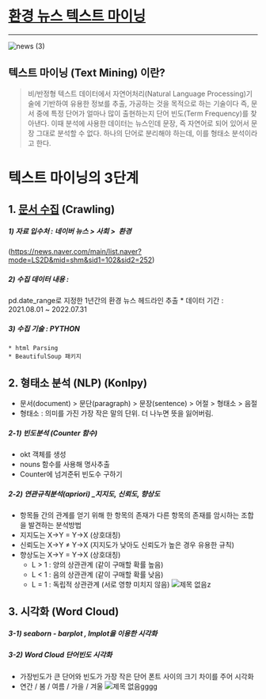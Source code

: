 # [환경 뉴스 텍스트 마이닝](https://github.com/jieunlee-hi/Portfolio/blob/main/environment_news/%ED%94%84%EB%A1%9C%EC%A0%9D%ED%8A%B8%EC%84%A4%EB%AA%85.pdf)
----------
![news (3)](https://user-images.githubusercontent.com/34561364/192138427-c2273446-eed5-42a7-9cc3-20df2bbbebf0.png)

## 텍스트 마이닝 (Text Mining) 이란?
> 비/반정형 텍스트 데이터에서 자연어처리(Natural Language Processing)기술에 기반하여 유용한 정보를 추출, 가공하는 것을 목적으로 하는 기술이다
  즉, 문서 중에 특정 단어가 얼마나 많이 출현하는지 단어 빈도(Term Frequency)를 찾아낸다. 이때 분석에 사용한 데이터는 뉴스인데 문장, 즉 자연어로 되어 있어서 문장 그대로 분석할 수 없다. 하나의 단어로 분리해야 하는데, 이를 형태소 분석이라고 한다.

# 텍스트 마이닝의 3단계 
## 1. [문서 수집](https://github.com/jieunlee-hi/Portfolio/blob/main/environment_news/environment_news_crawling.py) (Crawling)
##### 1) 자료 입수처 : 네이버 뉴스 > 사회 >  환경
(https://news.naver.com/main/list.naver?mode=LS2D&mid=shm&sid1=102&sid2=252)
##### 2) 수집 데이터 내용 :
  pd.date_range로 지정한 1년간의 환경 뉴스 헤드라인 추출
     * 데이터 기간 : 2021.08.01  ~ 2022.07.31  
##### 3) 수집 기술 : PYTHON
    * html Parsing
    * BeautifulSoup 패키지

## 2. 형태소 분석 (NLP) (Konlpy)
* 문서(document) > 문단(paragraph) > 문장(sentence) > 어절 > 형태소 > 음절
* 형태소 : 의미를 가진 가장 작은 말의 단위. 더 나누면 뜻을 잃어버림.
##### 2-1) 빈도분석 (Counter 함수)
* okt 객체를 생성
* nouns 함수를 사용해 명사추출
* Counter에 넘겨준뒤 빈도수 구하기
##### 2-2) 연관규칙분석(apriori) _지지도, 신뢰도, 향상도
* 항목들 간의 관계를 얻기 위해 한 항목의 존재가 다른 항목의 존재를 암시하는 조합을 발견하는 분석방법
* 지지도는 X->Y = Y->X (상호대칭)
* 신뢰도는 X->Y ≠ Y->X (지지도가 낮아도 신뢰도가 높은 경우 유용한 규칙)
* 향상도는 X->Y = Y->X (상호대칭)
  * L > 1 : 양의 상관관계 (같이 구매할 확률 높음)
  * L < 1 : 음의 상관관계 (같이 구매할 확률 낮음)
  * L = 1 : 독립적 상관관계 (서로 영향 미치지 않음)
  ![제목 없음z](https://user-images.githubusercontent.com/34561364/192263590-e7b03900-7db2-47bf-8728-13a881b76c3f.png)

      
## 3. 시각화 (Word Cloud)
##### 3-1) seaborn - barplot , lmplot을 이용한 시각화
##### 3-2) Word Cloud 단어빈도 시각화 
  * 가장빈도가 큰 단어와 빈도가 가장 작은 단어 폰트 사이의 크기 차이를 주어 시각화
  * 연간 / 봄 / 여름 / 가을 / 겨울 
![제목 없음gggg](https://user-images.githubusercontent.com/34561364/192140267-735ce0ec-8beb-4a48-9d7b-372f08e14892.png)

